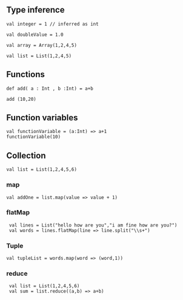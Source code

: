 ## Type inference

    val integer = 1 // inferred as int

    val doubleValue = 1.0

    val array = Array(1,2,4,5)

    val list = List(1,2,4,5)


## Functions

    def add( a : Int , b :Int) = a+b

    add (10,20)


## Function variables

    val functionVariable = (a:Int) => a+1
    functionVariable(10)


## Collection

    val list = List(1,2,4,5,6)

### map

    val addOne = list.map(value => value + 1)

### flatMap

     val lines = List("hello how are you","i am fine how are you?")
     val words = lines.flatMap(line => line.split("\\s+")

###  Tuple

    val tupleList = words.map(word => (word,1))

### reduce

     val list = List(1,2,4,5,6)
     val sum = list.reduce((a,b) => a+b)















